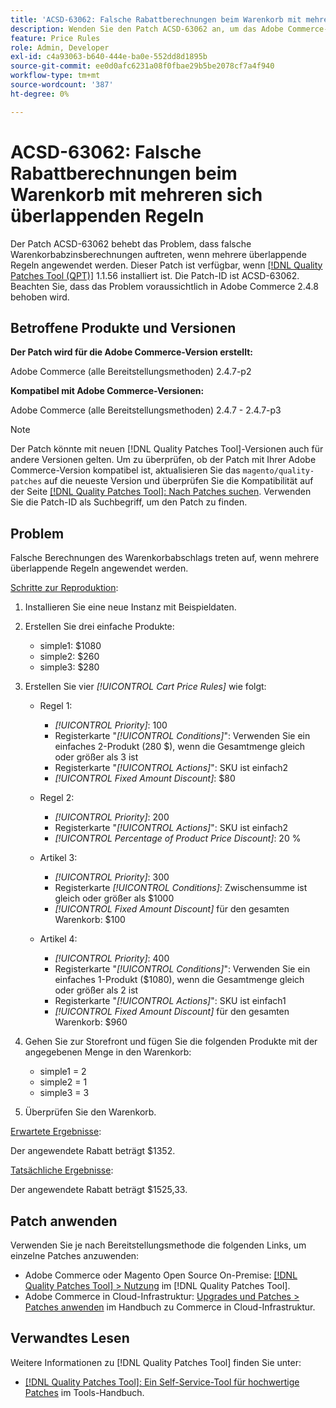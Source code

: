 ```yaml
---
title: 'ACSD-63062: Falsche Rabattberechnungen beim Warenkorb mit mehreren sich überlappenden Regeln'
description: Wenden Sie den Patch ACSD-63062 an, um das Adobe Commerce-Problem zu beheben, bei dem falsche Warenkorbabzinsberechnungen auftreten, wenn mehrere überlappende Regeln angewendet werden.
feature: Price Rules
role: Admin, Developer
exl-id: c4a93063-b640-444e-ba0e-552dd8d1895b
source-git-commit: ee0d0afc6231a08f0fbae29b5be2078cf7a4f940
workflow-type: tm+mt
source-wordcount: '387'
ht-degree: 0%

---
```


# ACSD-63062: Falsche Rabattberechnungen beim Warenkorb mit mehreren sich überlappenden Regeln

Der Patch ACSD-63062 behebt das Problem, dass falsche Warenkorbabzinsberechnungen auftreten, wenn mehrere überlappende Regeln angewendet werden. Dieser Patch ist verfügbar, wenn [[!DNL Quality Patches Tool (QPT)]](/help/tools/quality-patches-tool/quality-patches-tool-to-self-serve-quality-patches.md) 1.1.56 installiert ist. Die Patch-ID ist ACSD-63062. Beachten Sie, dass das Problem voraussichtlich in Adobe Commerce 2.4.8 behoben wird.

## Betroffene Produkte und Versionen

**Der Patch wird für die Adobe Commerce-Version erstellt:**

Adobe Commerce (alle Bereitstellungsmethoden) 2.4.7-p2

**Kompatibel mit Adobe Commerce-Versionen:**

Adobe Commerce (alle Bereitstellungsmethoden) 2.4.7 - 2.4.7-p3

>[!NOTE]
>
>Der Patch könnte mit neuen [!DNL Quality Patches Tool]-Versionen auch für andere Versionen gelten. Um zu überprüfen, ob der Patch mit Ihrer Adobe Commerce-Version kompatibel ist, aktualisieren Sie das `magento/quality-patches` auf die neueste Version und überprüfen Sie die Kompatibilität auf der Seite [[!DNL Quality Patches Tool]: Nach Patches suchen](https://experienceleague.adobe.com/tools/commerce-quality-patches/index.html). Verwenden Sie die Patch-ID als Suchbegriff, um den Patch zu finden.

## Problem

Falsche Berechnungen des Warenkorbabschlags treten auf, wenn mehrere überlappende Regeln angewendet werden.

<u>Schritte zur Reproduktion</u>:

1. Installieren Sie eine neue Instanz mit Beispieldaten.
1. Erstellen Sie drei einfache Produkte:

   * simple1: $1080
   * simple2: $260
   * simple3: $280

1. Erstellen Sie vier *[!UICONTROL Cart Price Rules]* wie folgt:

   * Regel 1:

      * *[!UICONTROL Priority]*: 100
      * Registerkarte &quot;*[!UICONTROL Conditions]*&quot;: Verwenden Sie ein einfaches 2-Produkt (280 $), wenn die Gesamtmenge gleich oder größer als 3 ist
      * Registerkarte &quot;*[!UICONTROL Actions]*&quot;: SKU ist einfach2
      * *[!UICONTROL Fixed Amount Discount]*: $80

   * Regel 2:

      * *[!UICONTROL Priority]*: 200
      * Registerkarte &quot;*[!UICONTROL Actions]*&quot;: SKU ist einfach2
      * *[!UICONTROL Percentage of Product Price Discount]*: 20 %

   * Artikel 3:

      * *[!UICONTROL Priority]*: 300
      * Registerkarte *[!UICONTROL Conditions]*: Zwischensumme ist gleich oder größer als $1000
      * *[!UICONTROL Fixed Amount Discount]* für den gesamten Warenkorb: $100

   * Artikel 4:

      * *[!UICONTROL Priority]*: 400
      * Registerkarte &quot;*[!UICONTROL Conditions]*&quot;: Verwenden Sie ein einfaches 1-Produkt ($1080), wenn die Gesamtmenge gleich oder größer als 2 ist
      * Registerkarte &quot;*[!UICONTROL Actions]*&quot;: SKU ist einfach1
      * *[!UICONTROL Fixed Amount Discount]* für den gesamten Warenkorb: $960

1. Gehen Sie zur Storefront und fügen Sie die folgenden Produkte mit der angegebenen Menge in den Warenkorb:

   * simple1 = 2
   * simple2 = 1
   * simple3 = 3

1. Überprüfen Sie den Warenkorb.

<u>Erwartete Ergebnisse</u>:

Der angewendete Rabatt beträgt $1352.

<u>Tatsächliche Ergebnisse</u>:

Der angewendete Rabatt beträgt $1525,33.

## Patch anwenden

Verwenden Sie je nach Bereitstellungsmethode die folgenden Links, um einzelne Patches anzuwenden:

* Adobe Commerce oder Magento Open Source On-Premise: [[!DNL Quality Patches Tool] > Nutzung](/help/tools/quality-patches-tool/usage.md) im [!DNL Quality Patches Tool].
* Adobe Commerce in Cloud-Infrastruktur: [Upgrades und Patches > Patches anwenden](https://experienceleague.adobe.com/docs/commerce-cloud-service/user-guide/develop/upgrade/apply-patches.html) im Handbuch zu Commerce in Cloud-Infrastruktur.


## Verwandtes Lesen

Weitere Informationen zu [!DNL Quality Patches Tool] finden Sie unter:

* [[!DNL Quality Patches Tool]: Ein Self-Service-Tool für hochwertige Patches](/help/tools/quality-patches-tool/quality-patches-tool-to-self-serve-quality-patches.md) im Tools-Handbuch.
